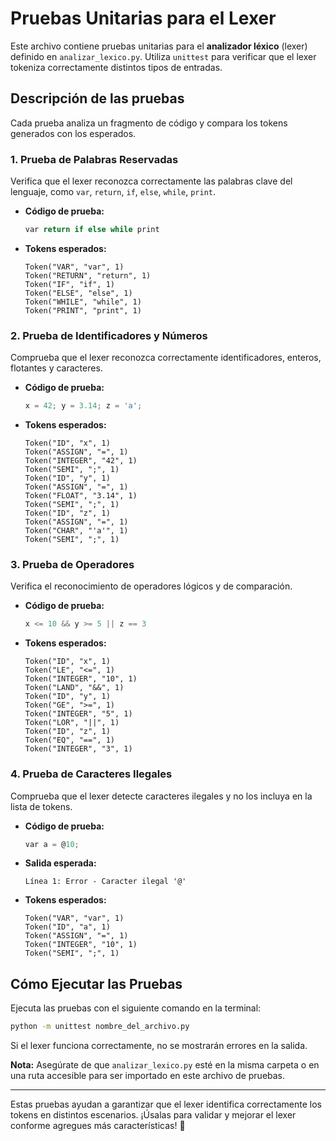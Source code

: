 # Pruebas Unitarias para el Lexer

Este archivo contiene pruebas unitarias para el **analizador léxico** (lexer) definido en `analizar_lexico.py`. Utiliza `unittest` para verificar que el lexer tokeniza correctamente distintos tipos de entradas.

##  Descripción de las pruebas

Cada prueba analiza un fragmento de código y compara los tokens generados con los esperados.

### 1. Prueba de Palabras Reservadas

Verifica que el lexer reconozca correctamente las palabras clave del lenguaje, como `var`, `return`, `if`, `else`, `while`, `print`.

- **Código de prueba:**
  ```c
  var return if else while print
  ```
- **Tokens esperados:**
  ```
  Token("VAR", "var", 1)
  Token("RETURN", "return", 1)
  Token("IF", "if", 1)
  Token("ELSE", "else", 1)
  Token("WHILE", "while", 1)
  Token("PRINT", "print", 1)
  ```

### 2. Prueba de Identificadores y Números

Comprueba que el lexer reconozca correctamente identificadores, enteros, flotantes y caracteres.

- **Código de prueba:**
  ```c
  x = 42; y = 3.14; z = 'a';
  ```
- **Tokens esperados:**
  ```
  Token("ID", "x", 1)
  Token("ASSIGN", "=", 1)
  Token("INTEGER", "42", 1)
  Token("SEMI", ";", 1)
  Token("ID", "y", 1)
  Token("ASSIGN", "=", 1)
  Token("FLOAT", "3.14", 1)
  Token("SEMI", ";", 1)
  Token("ID", "z", 1)
  Token("ASSIGN", "=", 1)
  Token("CHAR", "'a'", 1)
  Token("SEMI", ";", 1)
  ```

### 3. Prueba de Operadores

Verifica el reconocimiento de operadores lógicos y de comparación.

- **Código de prueba:**
  ```c
  x <= 10 && y >= 5 || z == 3
  ```
- **Tokens esperados:**
  ```
  Token("ID", "x", 1)
  Token("LE", "<=", 1)
  Token("INTEGER", "10", 1)
  Token("LAND", "&&", 1)
  Token("ID", "y", 1)
  Token("GE", ">=", 1)
  Token("INTEGER", "5", 1)
  Token("LOR", "||", 1)
  Token("ID", "z", 1)
  Token("EQ", "==", 1)
  Token("INTEGER", "3", 1)
  ```

### 4. Prueba de Caracteres Ilegales

Comprueba que el lexer detecte caracteres ilegales y no los incluya en la lista de tokens.

- **Código de prueba:**
  ```c
  var a = @10;
  ```
- **Salida esperada:**
  ```
  Línea 1: Error - Caracter ilegal '@'
  ```
- **Tokens esperados:**
  ```
  Token("VAR", "var", 1)
  Token("ID", "a", 1)
  Token("ASSIGN", "=", 1)
  Token("INTEGER", "10", 1)
  Token("SEMI", ";", 1)
  ```

## Cómo Ejecutar las Pruebas

Ejecuta las pruebas con el siguiente comando en la terminal:
```bash
python -m unittest nombre_del_archivo.py
```
Si el lexer funciona correctamente, no se mostrarán errores en la salida.

**Nota:** Asegúrate de que `analizar_lexico.py` esté en la misma carpeta o en una ruta accesible para ser importado en este archivo de pruebas.

---

Estas pruebas ayudan a garantizar que el lexer identifica correctamente los tokens en distintos escenarios. ¡Úsalas para validar y mejorar el lexer conforme agregues más características! 🎯

